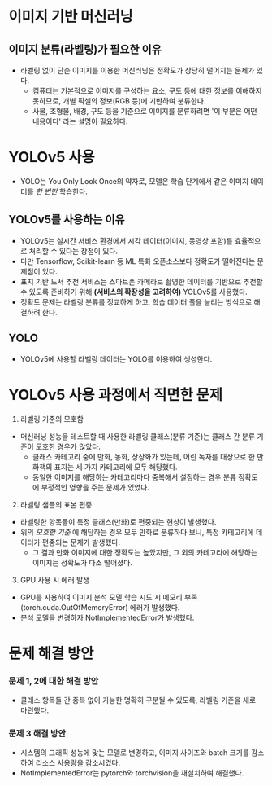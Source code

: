# 이미지 기반 머신러닝

## 이미지 분류(라벨링)가 필요한 이유

- 라벨링 없이 단순 이미지를 이용한 머신러닝은 정확도가 상당히 떨어지는 문제가 있다.
  - 컴퓨터는 기본적으로 이미지를 구성하는 요소, 구도 등에 대한 정보를 이해하지 못하므로, 개별 픽셀의 정보(RGB 등)에 기반하여 분류한다.
  - 사물, 조형물, 배경, 구도 등을 기준으로 이미지를 분류하려면 '이 부분은 어떤 내용이다' 라는 설명이 필요하다.

# YOLOv5 사용

- YOLO는 You Only Look Once의 약자로, 모델은 학습 단계에서 같은 이미지 데이터를 _한 번만_ 학습한다.

## YOLOv5를 사용하는 이유

- YOLOv5는 실시간 서비스 환경에서 시각 데이터(이미지, 동영상 포함)를 효율적으로 처리할 수 있다는 장점이 있다.
- 다만 Tensorflow, Scikit-learn 등 ML 특화 오픈소스보다 정확도가 떨어진다는 문제점이 있다.
- 표지 기반 도서 추천 서비스는 스마트폰 카메라로 촬영한 데이터를 기반으로 추천할 수 있도록 준비하기 위해 **(서비스의 확장성을 고려하여)** YOLOv5를 사용했다.
- 정확도 문제는 라벨링 분류를 정교하게 하고, 학습 데이터 풀을 늘리는 방식으로 해결하려 한다.

## YOLO

- YOLOv5에 사용할 라벨링 데이터는 YOLO를 이용하여 생성한다.

# YOLOv5 사용 과정에서 직면한 문제

1. 라벨링 기준의 모호함

- 머신러닝 성능을 테스트할 때 사용한 라벨링 클래스(분류 기준)는 클래스 간 분류 기준이 모호한 경우가 많았다.
  - 클래스 카테고리 중에 만화, 동화, 상상화가 있는데, 어린 독자를 대상으로 한 만화책의 표지는 세 가지 카테고리에 모두 해당했다.
  - 동일한 이미지를 해당하는 카테고리마다 중복해서 설정하는 경우 분류 정확도에 부정적인 영향을 주는 문제가 있었다.

2. 라벨링 샘플의 표본 편중

- 라벨링한 항목들이 특정 클래스(만화)로 편중되는 현상이 발생했다.
- 위의 _모호한 기준_ 에 해당하는 경우 모두 만화로 분류하다 보니, 특정 카테고리에 데이터가 편중되는 문제가 발생했다.
  - 그 결과 만화 이미지에 대한 정확도는 높았지만, 그 외의 카테고리에 해당하는 이미지는 정확도가 다소 떨어졌다.

3. GPU 사용 시 에러 발생

- GPU를 사용하여 이미지 분석 모델 학습 시도 시 메모리 부족(torch.cuda.OutOfMemoryError) 에러가 발생했다.
- 분석 모델을 변경하자 NotImplementedError가 발생했다.

# 문제 해결 방안

### 문제 1, 2에 대한 해결 방안

- 클래스 항목들 간 중복 없이 가능한 명확히 구분될 수 있도록, 라벨링 기준을 새로 마련했다.

### 문제 3 해결 방안

- 시스템의 그래픽 성능에 맞는 모델로 변경하고, 이미지 사이즈와 batch 크기를 감소하여 리소스 사용량을 감소시켰다.
- NotImplementedError는 pytorch와 torchvision을 재설치하여 해결했다.
